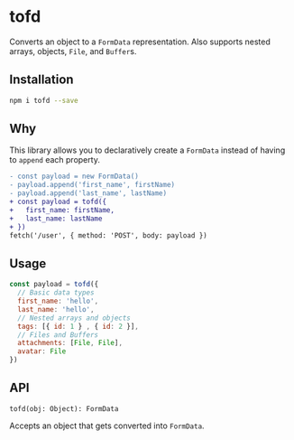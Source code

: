 # tofd

Converts an object to a `FormData` representation. Also supports nested arrays, objects, `File`, and `Buffer`s.

## Installation
```bash
npm i tofd --save
```

## Why
This library allows you to declaratively create a `FormData` instead of having to `append` each property.

```diff
- const payload = new FormData()
- payload.append('first_name', firstName)
- payload.append('last_name', lastName)
+ const payload = tofd({
+   first_name: firstName,
+   last_name: lastName
+ })
fetch('/user', { method: 'POST', body: payload })
```

## Usage
```js
const payload = tofd({
  // Basic data types
  first_name: 'hello',
  last_name: 'hello',
  // Nested arrays and objects
  tags: [{ id: 1 } , { id: 2 }],
  // Files and Buffers
  attachments: [File, File],
  avatar: File
})
```

## API
```
tofd(obj: Object): FormData
```
Accepts an object that gets converted into `FormData`.
